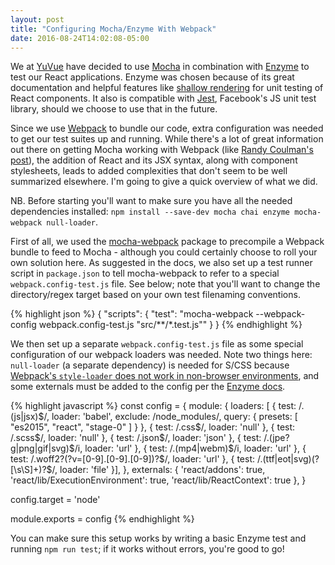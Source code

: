 ```yaml
---
layout: post
title: "Configuring Mocha/Enzyme With Webpack"
date: 2016-08-24T14:02:08-05:00
---
```


We at [YuVue](http://yuvue.com "YuVue") have decided to use [Mocha](http://mochajs.com "Mocha") in combination with [Enzyme](https://github.com/airbnb/enzyme "Enzyme") to test our React applications. Enzyme was chosen because of its great documentation and helpful features like [shallow rendering](https://github.com/airbnb/enzyme/blob/master/docs/api/shallow.md "shallow rendering") for unit testing of React components. It also is compatible with [Jest](http://facebook.github.io/jest/ "Jest"), Facebook's JS unit test library, should we choose to use that in the future.

Since we use [Webpack](https://webpack.github.io/ "Webpack") to bundle our code, extra configuration was needed to get our test suites up and running. While there's a lot of great information out there on getting Mocha working with Webpack (like [Randy Coulman's post]("http://randycoulman.com/blog/2016/03/22/testing-with-mocha-and-webpack/")), the addition of React and its JSX syntax, along with component stylesheets, leads to added complexities that don't seem to be well summarized elsewhere. I'm going to give a quick overview of what we did.

NB. Before starting you'll want to make sure you have all the needed dependencies installed: `npm install --save-dev mocha chai enzyme mocha-webpack null-loader`.

First of all, we used the [mocha-webpack](https://github.com/zinserjan/mocha-webpack "mocha-webpack") package to precompile a Webpack bundle to feed to Mocha - although you could certainly choose to roll your own solution here. As suggested in the docs, we also set up a test runner script in `package.json` to tell mocha-webpack to refer to a special `webpack.config-test.js` file. See below; note that you'll want to change the directory/regex target based on your own test filenaming conventions.

{% highlight json %}
{
  "scripts": {
      "test": "mocha-webpack --webpack-config webpack.config-test.js \"src/**/*.test.js\""
    }
}
{% endhighlight %}

We then set up a separate `webpack.config-test.js` file as some special  configuration of our webpack loaders was needed. Note two things here: `null-loader` (a separate dependency) is needed for S/CSS because [Webpack's `style-loader` does not work in non-browser environments](https://github.com/zinserjan/mocha-webpack/issues/5), and some externals must be added to the config per the [Enzyme docs](https://github.com/airbnb/enzyme/blob/master/docs/guides/webpack.md "Enzyme docs").

{% highlight javascript %}
const config = {
  module: {
    loaders: [
      {
        test: /\.(js|jsx)$/,
        loader: 'babel',
        exclude: /node_modules/,
        query: {
          presets: [
            "es2015",
            "react",
            "stage-0"
          ]
        }
      },
      {
        test: /\.css$/,
        loader: 'null'
      },
      {
        test: /\.scss$/,
        loader: 'null'
      },
      {
        test: /\.json$/,
        loader: 'json'
      },
      {
        test: /\.(jpe?g|png|gif|svg)$/i,
        loader: 'url'
      },
      {
        test: /\.(mp4|webm)$/i,
        loader: 'url'
      },
      {
        test: /\.woff2?(\?v=[0-9]\.[0-9]\.[0-9])?$/,
        loader: 'url'
      },
      {
        test: /\.(ttf|eot|svg)(\?[\s\S]+)?$/,
        loader: 'file'
      }],
  },
  externals:
  {
    'react/addons': true,
    'react/lib/ExecutionEnvironment': true,
    'react/lib/ReactContext': true
  },
}

config.target = 'node'

module.exports = config
{% endhighlight %}

You can make sure this setup works by writing a basic Enzyme test and running `npm run test`; if it works without errors, you're good to go!
